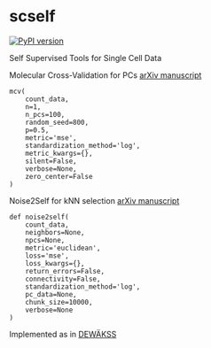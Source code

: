 # scself

[![PyPI version](https://badge.fury.io/py/scself.svg)](https://badge.fury.io/py/scself)

Self Supervised Tools for Single Cell Data

Molecular Cross-Validation for PCs [arXiv manuscript](https://www.biorxiv.org/content/10.1101/786269v1)

```
mcv(
    count_data,
    n=1,
    n_pcs=100,
    random_seed=800,
    p=0.5,
    metric='mse',
    standardization_method='log',
    metric_kwargs={},
    silent=False,
    verbose=None,
    zero_center=False
)
```

Noise2Self for kNN selection [arXiv manuscript](https://arxiv.org/abs/1901.11365)

```
def noise2self(
    count_data,
    neighbors=None,
    npcs=None,
    metric='euclidean',
    loss='mse',
    loss_kwargs={},
    return_errors=False,
    connectivity=False,
    standardization_method='log',
    pc_data=None,
    chunk_size=10000,
    verbose=None
)
```

Implemented as in [DEWÄKSS](https://journals.plos.org/ploscompbiol/article?id=10.1371/journal.pcbi.1008569)